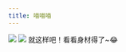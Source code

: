 ```yaml
---
title: 喵喵喵
---
```

![](https://cdn.jsdelivr.net/gh/chenjiaxu1030/chenjiaxu1030.github.io@source/themes/butterfly/source/img/1642150467000.JPG)
![](https://cdn.jsdelivr.net/gh/chenjiaxu1030/chenjiaxu1030.github.io@source/themes/butterfly/source/img/1642150736000.jpg)
就这样吧！看看身材得了~😂